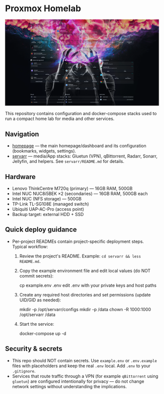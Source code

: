 # Proxmox Homelab

 ![homepage-dashboard](assets/dash-screenshot.png)

This repository contains configuration and docker-compose stacks used to run a compact home lab for media and other services.


## Navigation
- [homepage](./homepage/) — the main homepage/dashboard and its configuration (bookmarks, widgets, settings).
- [servarr](./servarr/) — media/App stacks: Gluetun (VPN), qBittorrent, Radarr, Sonarr, Jellyfin, and helpers. See `servarr/README.md` for details.

## Hardware
- Lenovo ThinkCentre M720q (primary) — 16GB RAM, 500GB
- Intel NUC NUC8i5BEK ×2 (secondaries) — 16GB RAM, 500GB each
- Intel NUC (NFS storage) — 500GB
- TP-Link TL-SG108E (managed switch)
- Ubiquiti UAP-AC-Pro (access point)
- Backup target: external HDD + SSD

## Quick deploy guidance
- Per-project READMEs contain project-specific deployment steps. Typical workflow:

  1. Review the project's README. Example: `cd servarr && less README.md`.
  2. Copy the example environment file and edit local values (do NOT commit secrets):

     cp example.env .env
     edit .env with your private keys and host paths

  3. Create any required host directories and set permissions (update UID/GID as needed):

     mkdir -p /opt/servarr/configs
     mkdir -p /data
     chown -R 1000:1000 /opt/servarr /data

  4. Start the service:

     docker-compose up -d

## Security & secrets
- This repo should NOT contain secrets. Use `example.env` or `.env.example` files with placeholders and keep the real `.env` local. Add `.env` to your `.gitignore`.
- Services that route traffic through a VPN (for example `qBittorrent` using `gluetun`) are configured intentionally for privacy — do not change network settings without understanding the implications.



